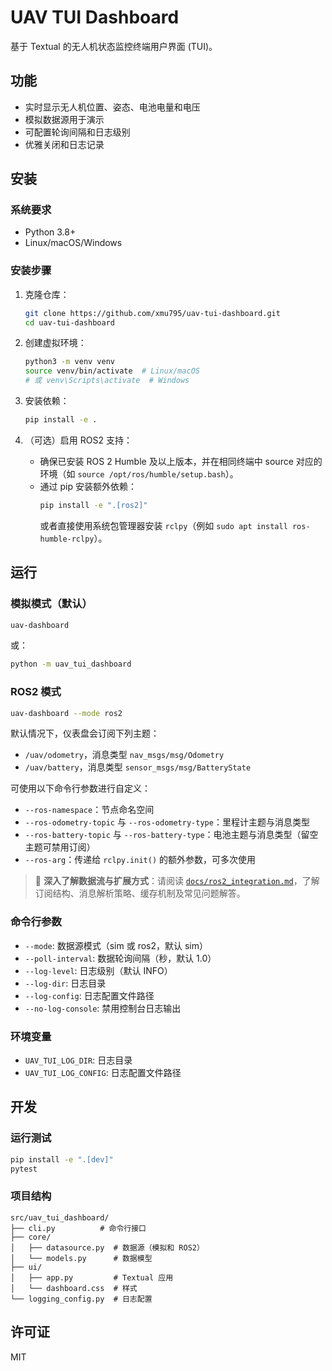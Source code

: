 # UAV TUI Dashboard

基于 Textual 的无人机状态监控终端用户界面 (TUI)。

## 功能

- 实时显示无人机位置、姿态、电池电量和电压
- 模拟数据源用于演示
- 可配置轮询间隔和日志级别
- 优雅关闭和日志记录

## 安装

### 系统要求

- Python 3.8+
- Linux/macOS/Windows

### 安装步骤

1. 克隆仓库：
   ```bash
   git clone https://github.com/xmu795/uav-tui-dashboard.git
   cd uav-tui-dashboard
   ```

2. 创建虚拟环境：
   ```bash
   python3 -m venv venv
   source venv/bin/activate  # Linux/macOS
   # 或 venv\Scripts\activate  # Windows
   ```

3. 安装依赖：
   ```bash
   pip install -e .
   ```

4. （可选）启用 ROS2 支持：
   - 确保已安装 ROS 2 Humble 及以上版本，并在相同终端中 source 对应的环境（如 `source /opt/ros/humble/setup.bash`）。
   - 通过 pip 安装额外依赖：
     ```bash
     pip install -e ".[ros2]"
     ```
     或者直接使用系统包管理器安装 `rclpy`（例如 `sudo apt install ros-humble-rclpy`）。

## 运行

### 模拟模式（默认）

```bash
uav-dashboard
```

或：

```bash
python -m uav_tui_dashboard
```

### ROS2 模式

```bash
uav-dashboard --mode ros2
```

默认情况下，仪表盘会订阅下列主题：

- `/uav/odometry`，消息类型 `nav_msgs/msg/Odometry`
- `/uav/battery`，消息类型 `sensor_msgs/msg/BatteryState`

可使用以下命令行参数进行自定义：

- `--ros-namespace`：节点命名空间
- `--ros-odometry-topic` 与 `--ros-odometry-type`：里程计主题与消息类型
- `--ros-battery-topic` 与 `--ros-battery-type`：电池主题与消息类型（留空主题可禁用订阅）
- `--ros-arg`：传递给 `rclpy.init()` 的额外参数，可多次使用

> 📘 **深入了解数据流与扩展方式**：请阅读 [`docs/ros2_integration.md`](docs/ros2_integration.md)，了解订阅结构、消息解析策略、缓存机制及常见问题解答。

### 命令行参数

- `--mode`: 数据源模式（sim 或 ros2，默认 sim）
- `--poll-interval`: 数据轮询间隔（秒，默认 1.0）
- `--log-level`: 日志级别（默认 INFO）
- `--log-dir`: 日志目录
- `--log-config`: 日志配置文件路径
- `--no-log-console`: 禁用控制台日志输出

### 环境变量

- `UAV_TUI_LOG_DIR`: 日志目录
- `UAV_TUI_LOG_CONFIG`: 日志配置文件路径

## 开发

### 运行测试

```bash
pip install -e ".[dev]"
pytest
```

### 项目结构

```
src/uav_tui_dashboard/
├── cli.py          # 命令行接口
├── core/
│   ├── datasource.py  # 数据源（模拟和 ROS2）
│   └── models.py      # 数据模型
├── ui/
│   ├── app.py         # Textual 应用
│   └── dashboard.css  # 样式
└── logging_config.py  # 日志配置
```

## 许可证

MIT
